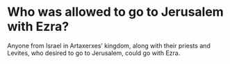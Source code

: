 # Who was allowed to go to Jerusalem with Ezra?

Anyone from Israel in Artaxerxes’ kingdom, along with their priests and Levites, who desired to go to Jerusalem, could go with Ezra.
